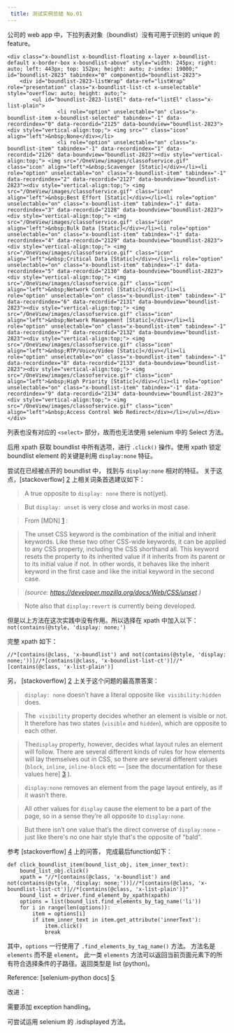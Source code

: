 ```yaml
---
 title: 测试实例总结 No.01
---
```


公司的 web app 中，下拉列表对象（boundlist）没有可用于识别的 unique 的 feature。
~~~~{html}
<div class="x-boundlist x-boundlist-floating x-layer x-boundlist-default x-border-box x-boundlist-above" style="width: 245px; right: auto; left: 443px; top: 152px; height: auto; z-index: 19000;" id="boundlist-2823" tabindex="0" componentid="boundlist-2823">
    <div id="boundlist-2823-listWrap" data-ref="listWrap" role="presentation" class="x-boundlist-list-ct x-unselectable" style="overflow: auto; height: auto;">
        <ul id="boundlist-2823-listEl" data-ref="listEl" class="x-list-plain">
                <li role="option" unselectable="on" class="x-boundlist-item x-boundlist-selected" tabindex="-1" data-recordindex="0" data-recordid="2125" data-boundview="boundlist-2823"><div style="vertical-align:top;"> <img src="" class="icon" align="left">&nbsp;None</div></li>
                <li role="option" unselectable="on" class="x-boundlist-item" tabindex="-1" data-recordindex="1" data-recordid="2126" data-boundview="boundlist-2823"><div style="vertical-align:top;"> <img src="/OneView/images/classofservice.gif" class="icon" align="left">&nbsp;Scavenger [Static]</div></li><li role="option" unselectable="on" class="x-boundlist-item" tabindex="-1" data-recordindex="2" data-recordid="2127" data-boundview="boundlist-2823"><div style="vertical-align:top;"> <img src="/OneView/images/classofservice.gif" class="icon" align="left">&nbsp;Best Effort [Static]</div></li><li role="option" unselectable="on" class="x-boundlist-item" tabindex="-1" data-recordindex="3" data-recordid="2128" data-boundview="boundlist-2823"><div style="vertical-align:top;"> <img src="/OneView/images/classofservice.gif" class="icon" align="left">&nbsp;Bulk Data [Static]</div></li><li role="option" unselectable="on" class="x-boundlist-item" tabindex="-1" data-recordindex="4" data-recordid="2129" data-boundview="boundlist-2823"><div style="vertical-align:top;"> <img src="/OneView/images/classofservice.gif" class="icon" align="left">&nbsp;Critical Data [Static]</div></li><li role="option" unselectable="on" class="x-boundlist-item" tabindex="-1" data-recordindex="5" data-recordid="2130" data-boundview="boundlist-2823"><div style="vertical-align:top;"> <img src="/OneView/images/classofservice.gif" class="icon" align="left">&nbsp;Network Control [Static]</div></li><li role="option" unselectable="on" class="x-boundlist-item" tabindex="-1" data-recordindex="6" data-recordid="2131" data-boundview="boundlist-2823"><div style="vertical-align:top;"> <img src="/OneView/images/classofservice.gif" class="icon" align="left">&nbsp;Network Management [Static]</div></li><li role="option" unselectable="on" class="x-boundlist-item" tabindex="-1" data-recordindex="7" data-recordid="2132" data-boundview="boundlist-2823"><div style="vertical-align:top;"> <img src="/OneView/images/classofservice.gif" class="icon" align="left">&nbsp;RTP/Voice/Video [Static]</div></li><li role="option" unselectable="on" class="x-boundlist-item" tabindex="-1" data-recordindex="8" data-recordid="2133" data-boundview="boundlist-2823"><div style="vertical-align:top;"> <img src="/OneView/images/classofservice.gif" class="icon" align="left">&nbsp;High Priority [Static]</div></li><li role="option" unselectable="on" class="x-boundlist-item" tabindex="-1" data-recordindex="9" data-recordid="2134" data-boundview="boundlist-2823"><div style="vertical-align:top;"> <img src="/OneView/images/classofservice.gif" class="icon" align="left">&nbsp;Access Control Web Redirect</div></li></ul></div></div>
~~~~

列表也没有对应的 `<select>` 部分，故而也无法使用 selenium 中的 Select 方法。


后用 xpath 获取 boundlist 中所有选项，进行 `.click()` 操作。使用 xpath 锁定 boundlist element 的关键是利用 `display:none` 特征。

尝试在已经被点开的 boundlist 中， 找到与 `display:none` 相对的特征。  关于这点，[stackoverflow] [2] 上相关词条首选建议如下：

> A true opposite to `display: none` there is not(yet).

> But `display: unset` is very close and works in most case.

> From [MDN] [1] :

> The unset CSS keyword is the combination of the initial and inherit keywords. Like these two other CSS-wide keywords, it can be applied to any CSS property, including the CSS shorthand all. This keyword resets the property to its inherited value if it inherits from its parent or to its initial value if not. In other words, it behaves like the inherit keyword in the first case and like the initial keyword in the second case.

>*(source: https://developer.mozilla.org/docs/Web/CSS/unset )*

> Note also that `display:revert` is currently being developed.

但是以上方法在这次实践中没有作用。所以选择在 xpath 中加入以下：`not(contains(@style, 'display: none;')`

完整 xpath 如下：
~~~~{xpath}
//*[contains(@class, 'x-boundlist') and not(contains(@style, 'display: none;'))]//*[contains(@class, 'x-boundlist-list-ct')]//*[contains(@class, 'x-list-plain')]
~~~~

另， [stackoverflow] [2] 上关于这个问题的最高票答案：

>`display: none` doesn’t have a literal opposite like` visibility:hidden` does.

>The` visibility` property decides whether an element is visible or not. It therefore has two states (`visible` and `hidden`), which are opposite to each other.

>The`display` property, however, decides what layout rules an element will follow. There are several different kinds of rules for how elements will lay themselves out in CSS, so there are several different values (`block`, `inline`, `inline-block` etc — [see the documentation for these values here] [3] ).

>`display:none` removes an element from the page layout entirely, as if it wasn’t there.

>All other values for `display` cause the element to be a part of the page, so in a sense they’re all opposite to `display:none`.

>But there isn’t one value that’s the direct converse of `display:none` - just like there's no one hair style that's the opposite of "bald".

参考 [stackoverflow] [4] 上的问答， 完成最后function如下：
~~~~{python}
def click_boundlist_item(bound_list_obj, item_inner_text):
    bound_list_obj.click()
    xpath = "//*[contains(@class, 'x-boundlist') and not(contains(@style, 'display: none;'))]//*[contains(@class, 'x-boundlist-list-ct')]//*[contains(@class, 'x-list-plain')]"
    bound_list = driver.find_element_by_xpath(xpath)
    options = list(bound_list.find_elements_by_tag_name('li'))
    for i in range(len(options)):
        item = options[i]
        if item_inner_text in item.get_attribute('innerText'):
            item.click()
            break
~~~~
其中，`options` 一行使用了 `.find_elements_by_tag_name()` 方法。 方法名是 `elements` 而不是 `element`。 此一类 `elements` 方法可以返回当前页面元素下的所有符合选择条件的子路径。返回类型是 list (python)。

Reference: [selenium-python docs] [5]

改进：

需要添加 exception handling。

可尝试运用 selenium 的 .isdisplayed 方法。

[1]: https://developer.mozilla.org/docs/Web/CSS/unset
[2]: http://stackoverflow.com/questions/17630945/is-there-an-opposite-to-displaynone
[3]: https://www.w3.org/TR/CSS2/visuren.html#display-prop
[4]: http://stackoverflow.com/questions/16296490/how-to-handle-combo-boxes-of-extjs-in-selenium-webdriver
[5]: https://selenium-python.readthedocs.io/locating-elements.html
